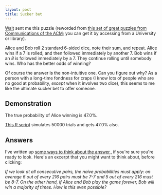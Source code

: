 ```yaml
---
layout: post
title: Sucker bet
---
```


[Walt](http://www.mawode.com/blog/) sent me this puzzle (reworded from
[this set of great puzzles from Communications of the
ACM](http://cacm.acm.org/magazines/2013/2/160169-puzzled-tumbling-dice/fulltext);
you can get it by accessing from a University or library).

Alice and Bob roll 2 standard 6-sided dice, note their sum, and repeat.  Alice wins if a 7 is rolled, and then followed immediately by another 7.  Bob wins if an *8* is followed immediately by a 7. They continue rolling until somebody wins. Who has the better odds of winning?

Of course the answer is the non-intuitive one. Can you figure out why?  As a person with a long-time fondness for craps (I know lots of people who are no good at probability, *except* when it involves two dice), this seems to me like the ultimate sucker bet to offer someone.

## Demonstration

The true probability of Alice winning is 47.0%.

[This R script](alice.R) simulates 50000 trials and gets 47.0% also.

## Answers

I've written up [some ways to think about the answer,](suckerAnswer.html), if you're sure you're ready to look. Here's an excerpt that you might want to think about, before clicking:

_If we look at all consecutive pairs, the naive probabilities must
apply: on average 6 out of every 216 pairs must be 7-7 and 5 out of
every 216 must be 8-7. On the other hand, if Alice and Bob play the game
forever, Bob will win a majority of times. How is this even possible?_

